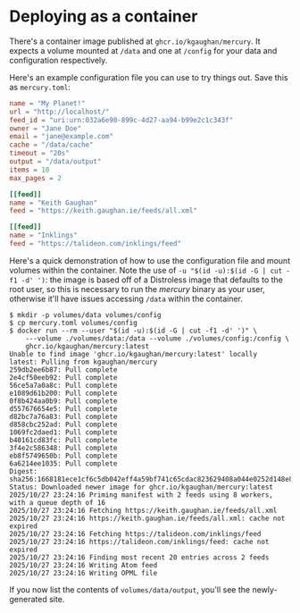 # Deploying as a container

There's a container image published at `ghcr.io/kgaughan/mercury`.
It expects a volume mounted at `/data` and one at `/config` for your data and configuration respectively.

Here's an example configuration file you can use to try things out.
Save this as `mercury.toml`:

```toml
name = "My Planet!"
url = "http://localhost/"
feed_id = "uri:urn:032a6e90-899c-4d27-aa94-b99e2c1c343f"
owner = "Jane Doe"
email = "jane@example.com"
cache = "/data/cache"
timeout = "20s"
output = "/data/output"
items = 10
max_pages = 2

[[feed]]
name = "Keith Gaughan"
feed = "https://keith.gaughan.ie/feeds/all.xml"

[[feed]]
name = "Inklings"
feed = "https://talideon.com/inklings/feed"
```

Here's a quick demonstration of how to use the configuration file and mount volumes within the container.
Note the use of `-u "$(id -u):$(id -G | cut -f1 -d' ')`: the image is based off of a Distroless image that defaults to the root user, so this is necessary to run the _mercury_ binary as your user, otherwise it'll have issues accessing `/data` within the container.

```console
$ mkdir -p volumes/data volumes/config
$ cp mercury.toml volumes/config
$ docker run --rm --user "$(id -u):$(id -G | cut -f1 -d' ')" \
    ---volume ./volumes/data:/data --volume ./volumes/config:/config \
    ghcr.io/kgaughan/mercury:latest
Unable to find image 'ghcr.io/kgaughan/mercury:latest' locally
latest: Pulling from kgaughan/mercury
259db2ee6b87: Pull complete
2e4cf50eeb92: Pull complete
56ce5a7a0a8c: Pull complete
e1089d61b200: Pull complete
0f8b424aa0b9: Pull complete
d557676654e5: Pull complete
d82bc7a76a83: Pull complete
d858cbc252ad: Pull complete
1069fc2daed1: Pull complete
b40161cd83fc: Pull complete
3f4e2c586348: Pull complete
eb8f5749650b: Pull complete
6a6214ee1035: Pull complete
Digest: sha256:1668181ece1cf6c5db042eff4a59bf741c65cdac823629408a044e0252d148e8
Status: Downloaded newer image for ghcr.io/kgaughan/mercury:latest
2025/10/27 23:24:16 Priming manifest with 2 feeds using 8 workers, with a queue depth of 16
2025/10/27 23:24:16 Fetching https://keith.gaughan.ie/feeds/all.xml
2025/10/27 23:24:16 https://keith.gaughan.ie/feeds/all.xml: cache not expired
2025/10/27 23:24:16 Fetching https://talideon.com/inklings/feed
2025/10/27 23:24:16 https://talideon.com/inklings/feed: cache not expired
2025/10/27 23:24:16 Finding most recent 20 entries across 2 feeds
2025/10/27 23:24:16 Writing Atom feed
2025/10/27 23:24:16 Writing OPML file
```

If you now list the contents of `volumes/data/output`, you'll see the newly-generated site.
